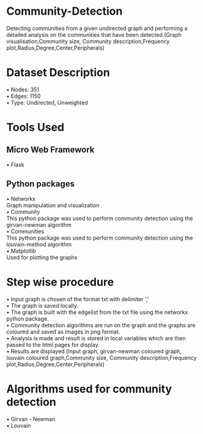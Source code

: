 # Community-Detection
Detecting communities from a given undirected graph and performing a detailed analysis on the 
communities that have been detected.(Graph visualisation,Community size, Community description,Frequency plot,Radius,Degree,Center,Peripherals)

# Dataset Description
• Nodes: 351<br/>
• Edges: 1150<br/>
• Type: Undirected, Unweighted<br/>

# Tools Used
## Micro Web Framework<br/>
• Flask<br/>
## Python packages<br/>
• Networkx<br/>
Graph manipulation and visualization<br/>
• Community<br/>
This python package was used to perform community detection using the girvan-newman
algorithm <br/>
• Communities<br/>
This python package was used to perform community detection using the louvain-method 
algorithm <br/>
• Matplotlib<br/>
Used for plotting the graphs<br/>

# Step wise procedure
• Input graph is chosen of the format txt with delimiter ',' <br/>
• The graph is saved locally.<br/>
• The graph is built with the edgelist from the txt file using the networkx python package.<br/>
• Community detection algorithms are run on the graph and the graphs are coloured and saved as images in png format.<br/>
• Analysis is made and result is stored in local variables which are then passed to the html pages for display.<br/>
• Results are displayed.(Input graph, girvan-newman coloured graph, louvain coloured graph,Community size, Community description,Frequency plot,Radius,Degree,Center,Peripherals)<br/>

# Algorithms used for community detection
• Girvan - Newman<br/>
• Louvain
